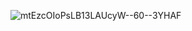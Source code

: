 ![mtEzcOIoPsLB13LAUcyW--60--3YHAF](https://user-images.githubusercontent.com/116606542/197653206-232de998-75a1-4304-a92e-828ea3c1afa1.jpg)
